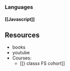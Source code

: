 
### Languages
#### [[Javascript]]










## Resources

- books
- youtube
- Courses: 
	- [[} classx FS cohort]]